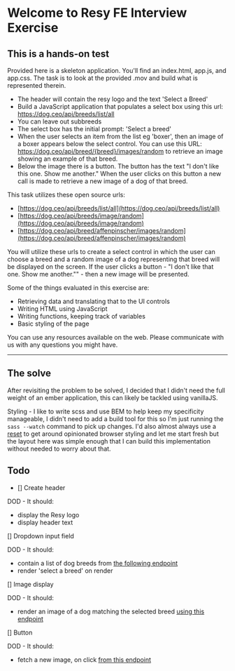 # Welcome to Resy FE Interview Exercise

## This is a hands-on test

Provided here is a skeleton application. You'll find an index.html, app.js, and app.css.
The task is to look at the provided .mov and build what is represented therein.

- The header will contain the resy logo and the text 'Select a Breed'
- Build a JavaScript application that populates a select box using this url: https://dog.ceo/api/breeds/list/all
- You can leave out subbreeds
- The select box has the initial prompt: 'Select a breed'
- When the user selects an item from the list eg 'boxer', then an image of a boxer appears below the select control. You can use this URL: https://dog.ceo/api/breed/{breed}/images/random to retrieve an image showing an example of that breed.
- Below the image there is a button. The button has the text "I don't like this one. Show me another." When the user clicks on this button a new call is made to retrieve a new image of a dog of that breed.

This task utilizes these open source urls:

- [https://dog.ceo/api/breeds/list/all](https://dog.ceo/api/breeds/list/all)
- [https://dog.ceo/api/breeds/image/random](https://dog.ceo/api/breeds/image/random)
- [https://dog.ceo/api/breed/affenpinscher/images/random](https://dog.ceo/api/breed/affenpinscher/images/random)

You will utilize these urls to create a select control in which the user can choose a breed and a random image of a dog representing that breed will be displayed on the screen.
If the user clicks a button - "I don't like that one. Show me another."" - then a new image will be presented.

Some of the things evaluated in this exercise are:

- Retrieving data and translating that to the UI controls
- Writing HTML using JavaScript
- Writing functions, keeping track of variables
- Basic styling of the page

You can use any resources available on the web.
Please communicate with us with any questions you might have.

---

## The solve

After revisiting the problem to be solved, I decided that I didn't need the full weight of an ember application, this can likely be tackled using vanillaJS.

Styling - I like to write scss and use BEM to help keep my specificity manageable, I didn't need to add a build tool for this so I'm just running the `sass --watch` command to pick up changes. I'd also almost always use a [reset](https://meyerweb.com/eric/tools/css/reset/) to get around opinionated browser styling and let me start fresh but the layout here was simple enough that I can build this implementation without needed to worry about that.

## Todo

- [] Create header

DOD - It should:

- display the Resy logo
- display header text

[] Dropdown input field

DOD - It should:

- contain a list of dog breeds from [the following endpoint](https://dog.ceo/api/breeds/list/all)
- render 'select a breed' on render

[] Image display

DOD - It should:

- render an image of a dog matching the selected breed [using this endpoint](https://dog.ceo/api/breeds/image/random)

[] Button

DOD - It should:

- fetch a new image, on click [from this endpoint](https://dog.ceo/api/breed/affenpinscher/images/random)
